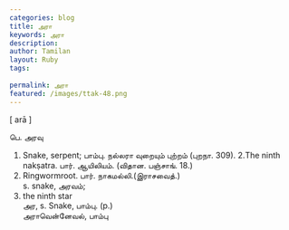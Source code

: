 ```yaml
---
categories: blog
title: அரா
keywords: அரா
description: 
author: Tamilan
layout: Ruby
tags: 
 
permalink: அரா
featured: /images/ttak-48.png
---
```

  
[ arā ]  
  
பெ. அரவு  
1. Snake, serpent; பாம்பு. நல்லரா வுறையும் புற்றம் (புறநா. 309). 2.The ninth nakṣatra. பார். ஆயிலியம். (விதான. பஞ்சாங். 18.)  
3. Ringwormroot. பார். நாகமல்லி.(இராசவைத்.)  
s. snake, அரவம்;  
2. the ninth star  
அர, s. Snake, பாம்பு. (p.)  
அராவென்னேவல், பாம்பு